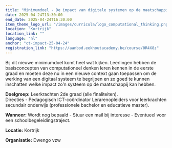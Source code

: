 ```yaml
---
title: "Minimumdoel - De impact van digitale systemen op de maatschappij vanuit principes van computationeel denken"
date: 2025-04-24T13:30:00
end_date: 2025-04-24T16:30:00
item_theme_logo_url: "/images/curricula/logo_computational_thinking.png"
location: "Kortrijk"
location_link: ""
language: "nl"
anchor: "ct-impact-25-04-24"
registration_link: "https://aanbod.eekhoutacademy.be/course/0R4X8z"
---
```

Bij dit nieuwe minimumdoel komt heel wat kijken. Leerlingen hebben de basisconcepten van computationeel denken leren kennen in de eerste graad en moeten deze nu in een nieuwe context 
gaan toepassen om de werking van een digitaal systeem te begrijpen en zo goed te kunnen inschatten welke impact zo’n systeem op de maatschappij kan hebben.

**Doelgroep:**
Leerkrachten 2de graad (alle finaliteiten).<br>
Directies - Pedagogisch ICT-coördinator 
Lerarenopleiders voor leerkrachten secundair onderwijs (professionele bachelor en educatieve master).

**Wanneer:** Wordt nog bepaald - Stuur een mail bij interesse - Eventueel voor een schoolbegeleidingstraject.

**Locatie:** Kortrijk

**Organisatie:** Dwengo vzw
